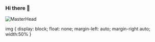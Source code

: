 ### Hi there 👋

![MasterHead](https://media.giphy.com/media/3oz8xNkfjM07d7dK0w/giphy.gif)

<!--
**yna2131/yna2131** is a ✨ _special_ ✨ repository because its `README.md` (this file) appears on your GitHub profile.

Here are some ideas to get you started:

- 🔭 I’m currently working on ...
- 🌱 I’m currently learning ...
- 👯 I’m looking to collaborate on ...
- 🤔 I’m looking for help with ...
- 💬 Ask me about ...
- 📫 How to reach me: ...
- 😄 Pronouns: ...
- ⚡ Fun fact: ...
-->

img {
display: block;
float: none;
margin-left: auto;
margin-right auto;
width:50%
}
